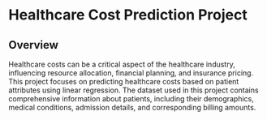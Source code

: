 # Healthcare Cost Prediction Project

## Overview
Healthcare costs can be a critical aspect of the healthcare industry, influencing resource allocation, financial planning, and insurance pricing. 
This project focuses on predicting healthcare costs based on patient attributes using linear regression. 
The dataset used in this project contains comprehensive information about patients, including their demographics, medical conditions, admission details, and corresponding billing amounts.

